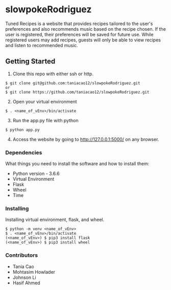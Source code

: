 # slowpokeRodriguez

Tuned Recipes is a website that provides recipes tailored to the user's preferences and also recommends music based on the recipe chosen. If the user is registered, their preferences will be saved for future use. While registered users may add recipes, guests will only be able to view recipes and listen to recommended music.

## Getting Started

1. Clone this repo with either ssh or http.
```
$ git clone git@github.com:taniacao12/slowpokeRodriguez.git
or 
$ git clone https://github.com/taniacao12/slowpokeRodriguez.git
```
2. Open your virtual environment
```
$ . <name_of_vEnv>/bin/activate
```
3. Run the app.py file with python
```
$ python app.py
```
4. Access the website by going to http://127.0.0.1:5000/ on any browser.

### Dependencies

What things you need to install the software and how to install them:
* Python version - 3.6.6
* Virtual Environment 
* Flask
* Wheel
* Time

### Installing

Installing virtual environment, flask, and wheel.
```
$ python -m venv <name_of_vEnv>
$ . <name_of_vEnv>/bin/activate
(<name_of_vEnv>) $ pip3 install flask
(<name_of_vEnv>) $ pip3 install wheel
```
### Contributors
* Tania Cao
* Mohtasim Howlader
* Johnson Li
* Hasif Ahmed